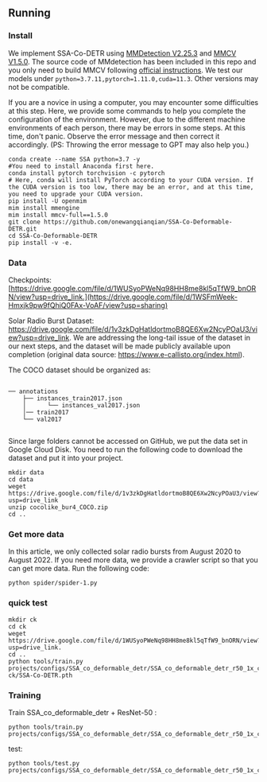 ## Running

### Install
We implement SSA-Co-DETR using [MMDetection V2.25.3](https://github.com/open-mmlab/mmdetection/releases/tag/v2.25.3) and [MMCV V1.5.0](https://github.com/open-mmlab/mmcv/releases/tag/v1.5.0).
The source code of MMdetection has been included in this repo and you only need to build MMCV following [official instructions](https://github.com/open-mmlab/mmcv/tree/v1.5.0#installation).
We test our models under ```python=3.7.11,pytorch=1.11.0,cuda=11.3```. Other versions may not be compatible. 

If you are a novice in using a computer, you may encounter some difficulties at this step.
Here, we provide some commands to help you complete the configuration of the environment. However, due to the different machine environments of each person, there may be errors in some steps. At this time, don't panic. Observe the error message and then correct it accordingly. (PS: Throwing the error message to GPT may also help you.)

```shell
conda create --name SSA python=3.7 -y
#You need to install Anaconda first here.
conda install pytorch torchvision -c pytorch
# Here, conda will install PyTorch according to your CUDA version. If the CUDA version is too low, there may be an error, and at this time, you need to upgrade your CUDA version.
pip install -U openmim
mim install mmengine
mim install mmcv-full==1.5.0
git clone https://github.com/onewangqianqian/SSA-Co-Deformable-DETR.git
cd SSA-Co-Deformable-DETR
pip install -v -e.
```
### Data
Checkpoints: [https://drive.google.com/file/d/1WUSyoPWeNq98HH8me8kl5qTfW9_bnORN/view?usp=drive_link.](https://drive.google.com/file/d/1WSFmWeek-Hmxjk9pw9fQhiQ0FAx-VoAF/view?usp=sharing)

Solar Radio Burst Dataset: https://drive.google.com/file/d/1v3zkDgHatldortmoB8QE6Xw2NcyPOaU3/view?usp=drive_link. We are addressing the long-tail issue of the dataset in our next steps, and the dataset will be made publicly available upon completion (original data source: https://www.e-callisto.org/index.html).

The COCO dataset should be organized as:
```

── annotations
    ├── instances_train2017.json
    │      └── instances_val2017.json
    │── train2017
    └── val2017
      
```
Since large folders cannot be accessed on GitHub, we put the data set in Google Cloud Disk. You need to run the following code to download the dataset and put it into your project.
```shell
mkdir data
cd data
weget https://drive.google.com/file/d/1v3zkDgHatldortmoB8QE6Xw2NcyPOaU3/view?usp=drive_link
unzip cocolike_bur4_COCO.zip
cd ..
```

### Get more data
In this article, we only collected solar radio bursts from August 2020 to August 2022. If you need more data, we provide a crawler script so that you can get more data.
Run the following code:
```shell
python spider/spider-1.py
```

### quick test
```shell
mkdir ck
cd ck
weget https://drive.google.com/file/d/1WUSyoPWeNq98HH8me8kl5qTfW9_bnORN/view?usp=drive_link.
cd ..
python tools/train.py projects/configs/SSA_co_deformable_detr/SSA_co_deformable_detr_r50_1x_coco.py ck/SSA-Co-DETR.pth
```

### Training
Train SSA_co_deformable_detr + ResNet-50 :
```shell
python tools/train.py projects/configs/SSA_co_deformable_detr/SSA_co_deformable_detr_r50_1x_coco.py
```
test:
```shell
python tools/test.py projects/configs/SSA_co_deformable_detr/SSA_co_deformable_detr_r50_1x_coco.py
```

